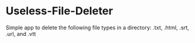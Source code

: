 # Useless-File-Deleter
Simple app to delete the following file types in a directory: .txt, .html, .srt, .url, and .vtt
